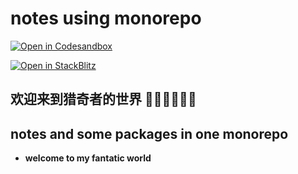 # notes using monorepo

[![Open in Codesandbox](https://codesandbox.io/static/img/play-codesandbox.svg)](https://codesandbox.io/p/github/ajn404/mono_notes/main)

[![Open in StackBlitz](https://developer.stackblitz.com/img/open_in_stackblitz.svg)](https://stackblitz.com/github/ajn404/mono_notes?file=readme.md)

## 欢迎来到猎奇者的世界 👏👏👏👏👏👏

## notes and some packages in one monorepo

- **welcome to my fantatic world**
